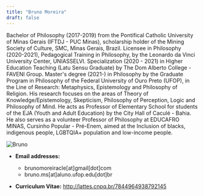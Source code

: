 ```yaml
---
title: "Bruno Moreira"
draft: false
---
```


Bachelor of Philosophy (2017-2019) from the Pontifical Catholic University of
Minas Gerais (IFTDJ - PUC Minas), scholarship holder of the Mining Society of
Culture, SMC, Minas Gerais, Brazil. Licensee in Philosophy (2020-2021),
Pedagogical Training in Philosophy, by the Leonardo da Vinci University Center,
UNIASSELVI. Specialization (2020 - 2021) in Higher Education Teaching (Latu
Sensu Graduate) by The Dom Alberto College - FAVENI Group. Master's degree
(2021-) in Philosophy by the Graduate Program in Philosophy of the Federal
University of Ouro Preto (UFOP), in the Line of Research: Metaphysics,
Epistemology and Philosophy of Religion. His research focuses on the areas of
Theory of Knowledge/Epistemology, Skepticism, Philosophy of Perception, Logic
and Philosophy of Mind. He acts as Professor of Elementary School for students
of the EJA (Youth and Adult Education) by the City Hall of Caculé - Bahia. He
also serves as a volunteer Professor of Philosophy at EDUCAFRO MINAS, Cursinho
Popular - Pré-Enem, aimed at the Inclusion of blacks, indigenous people,
LGBTQIA+ population and low-income people.

![Bruno](/images/bruno.jpg)

* **Email addresses:**

	* brunomoreiracle[at]gmail[dot]com
	* bruno.ms[at]aluno.ufop.edu[dot]br

* **Curriculum Vitae:** http://lattes.cnpq.br/7844964938792145
